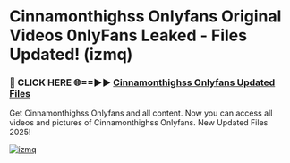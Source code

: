 # Cinnamonthighss Onlyfans Original Videos 0nlyFans Leaked - Files Updated! (izmq)

<h3>🔴 CLICK HERE 🌐==►► <a href="https://tinyurl.com/2m67pmp6" rel="nofollow">Cinnamonthighss Onlyfans Updated Files</a></h3>

Get Cinnamonthighss Onlyfans and all content. Now you can access all videos and pictures of Cinnamonthighss Onlyfans. New Updated Files 2025!

[![izmq](https://i.imgur.com/H4QAA4z.gif)](https://tinyurl.com/2m67pmp6)